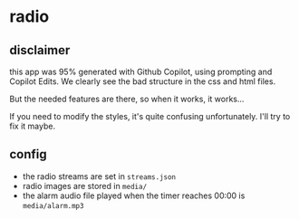 # radio

## disclaimer
this app was 95% generated with Github Copilot, using prompting and Copilot Edits. We clearly see the bad structure in the css and html files.

But the needed features are there, so when it works, it works...

If you need to modify the styles, it's quite confusing unfortunately. I'll try to fix it maybe.

## config

- the radio streams are set in `streams.json`
- radio images are stored in `media/`
- the alarm audio file played when the timer reaches 00:00 is `media/alarm.mp3`

